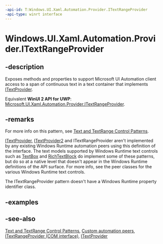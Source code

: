 ```yaml
---
-api-id: T:Windows.UI.Xaml.Automation.Provider.ITextRangeProvider
-api-type: winrt interface
---
```


<!-- Interface syntax.
public interface ITextRangeProvider : 
-->

# Windows.UI.Xaml.Automation.Provider.ITextRangeProvider

## -description
Exposes methods and properties to support Microsoft UI Automation client access to a span of continuous text in a text container that implements [ITextProvider](itextprovider.md).

Equivalent **WinUI 2 API for UWP**: [Microsoft.UI.Xaml.Automation.Provider.ITextRangeProvider](/windows/winui/api/microsoft.ui.xaml.automation.provider.itextrangeprovider).

## -remarks
For more info on this pattern, see [Text and TextRange Control Patterns](/windows/desktop/WinAuto/uiauto-implementingtextandtextrange).

[ITextProvider](itextprovider.md), [ITextProvider2](itextprovider2.md) and ITextRangeProvider aren't implemented by any existing Windows Runtime automation peers using this definition of the interface. The text models supported by Windows Runtime text controls such as [TextBox](../windows.ui.xaml.controls/textbox.md) and [RichTextBlock](../windows.ui.xaml.controls/richtextblock.md) do implement some of these patterns, but do so at a native level that doesn't appear in the Windows Runtime definitions of the API surface. For more info, see the peer classes for the various Windows Runtime text controls.

The ITextRangeProvider pattern doesn't have a Windows Runtime property identifier class.

## -examples

## -see-also
[Text and TextRange Control Patterns](/windows/desktop/WinAuto/uiauto-implementingtextandtextrange), [Custom automation peers](/windows/uwp/accessibility/custom-automation-peers), [ITextRangeProvider (COM interface)](/windows/desktop/api/uiautomationcore/nn-uiautomationcore-itextrangeprovider), [ITextProvider](itextprovider.md)
